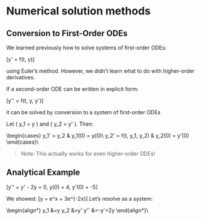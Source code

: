 # Numerical solution methods
## Conversion to First-Order ODEs

We learned previously how to solve systems of first-order ODEs:

\[y' = f(t, y)\]

using Euler’s method. However, we didn’t learn what to do with higher-order derivatives.

If a second-order ODE can be written in explicit form:

\[y'' = f(t, y, y')\]

it can be solved by conversion to a system of first-order ODEs


Let \( y_1 = y \) and \( y_2 = y' \). Then:

\\begin{cases}
y_1' = y_2 & y_1(0) = y(0)\\
y_2' = f(t, y_1, y_2) & y_2(0) = y'(0)
\end{cases}\

> Note: This actually works for even higher-order ODEs!


## Analytical Example
\[y'' + y' - 2y = 0,  y(0) = 4,  y'(0) = -5\]

We showed:
\[y = e^x + 3e^{-2x}\]
 Let’s resolve as a system:

\\begin{align*}
y_1 &=y     y_2 &=y'     y'' &=-y'+2y
\end{align*}\

